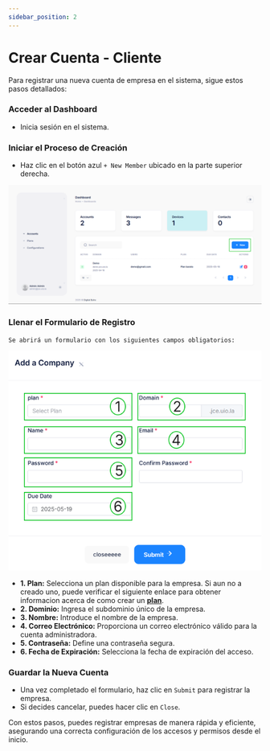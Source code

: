 ```yaml
---
sidebar_position: 2
---
```


# Crear Cuenta - Cliente

Para registrar una nueva cuenta de empresa en el sistema, sigue estos pasos detallados:

### Acceder al Dashboard

   - Inicia sesión en el sistema.

### Iniciar el Proceso de Creación

   - Haz clic en el botón azul `+ New Member` ubicado en la parte superior derecha.

![Descripción de la imagen](img/Admin_Dashboard22.png)


### Llenar el Formulario de Registro

    Se abrirá un formulario con los siguientes campos obligatorios:

![Descripción de la imagen](img/Admin_CrearCuenta.png)

   - **1. Plan:** Selecciona un plan disponible para la empresa. Si aun no a creado uno, puede verificar el siguiente enlace para obtener informacion acerca de como crear un **[plan](https://manual.uio.la/QrBuho/reseller/Planes)**.
   - **2. Dominio:** Ingresa el subdominio único de la empresa.
   - **3. Nombre:** Introduce el nombre de la empresa.
   - **4. Correo Electrónico:** Proporciona un correo electrónico válido para la cuenta administradora.
   - **5. Contraseña:** Define una contraseña segura.
   - **6. Fecha de Expiración:** Selecciona la fecha de expiración del acceso.

### Guardar la Nueva Cuenta

   - Una vez completado el formulario, haz clic en `Submit` para registrar la empresa.
   - Si decides cancelar, puedes hacer clic en `Close`.

Con estos pasos, puedes registrar empresas de manera rápida y eficiente, asegurando una correcta configuración de los accesos y permisos desde el inicio.
